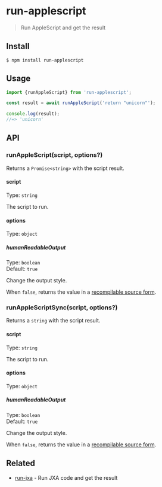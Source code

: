 # run-applescript

> Run AppleScript and get the result

## Install

```
$ npm install run-applescript
```

## Usage

```js
import {runAppleScript} from 'run-applescript';

const result = await runAppleScript('return "unicorn"');

console.log(result);
//=> 'unicorn'
```

## API

### runAppleScript(script, options?)

Returns a `Promise<string>` with the script result.

#### script

Type: `string`

The script to run.

#### options

Type: `object`

##### humanReadableOutput

Type: `boolean`\
Default: `true`

Change the output style.

When `false`, returns the value in a [recompilable source form](https://ss64.com/osx/osascript.html).

### runAppleScriptSync(script, options?)

Returns a `string` with the script result.

#### script

Type: `string`

The script to run.

#### options

Type: `object`

##### humanReadableOutput

Type: `boolean`\
Default: `true`

Change the output style.

When `false`, returns the value in a [recompilable source form](https://ss64.com/osx/osascript.html).

## Related

- [run-jxa](https://github.com/sindresorhus/run-jxa) - Run JXA code and get the result
